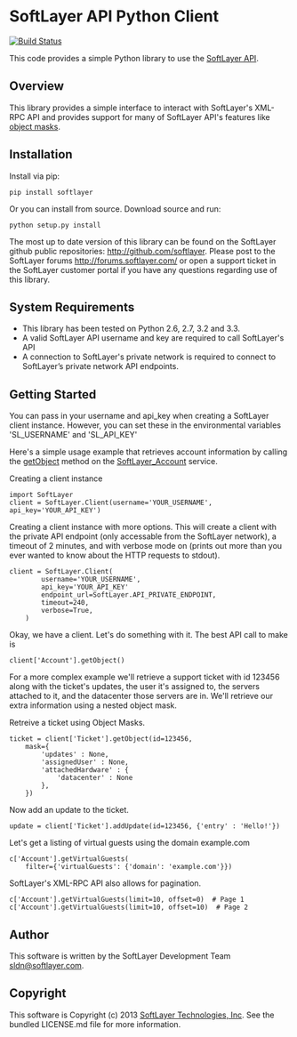 SoftLayer API Python Client
===========================
[![Build Status](https://travis-ci.org/sudorandom/softlayer-api-python-client.png)](https://travis-ci.org/sudorandom/softlayer-api-python-client)

This code provides a simple Python library to use the [SoftLayer API](http://sldn.softlayer.com/reference/softlayerapi).

Overview
--------

This library provides a simple interface to interact with SoftLayer's XML-RPC API and provides support for many of SoftLayer API's features like [object masks](http://sldn.softlayer.com/article/Using-Object-Masks-SoftLayer-API).

Installation
------------
Install via pip:
```
pip install softlayer
```

Or you can install from source. Download source and run:

```
python setup.py install
```


The most up to date version of this library can be found on the SoftLayer github public repositories: http://github.com/softlayer. Please post to the SoftLayer forums http://forums.softlayer.com/ or open a support ticket in the SoftLayer customer portal if you have any questions regarding use of this library.

System Requirements
-------------------

* This library has been tested on Python 2.6, 2.7, 3.2 and 3.3.
* A valid SoftLayer API username and key are required to call SoftLayer's API
* A connection to SoftLayer's private network is required to connect to SoftLayer’s private network API endpoints.

Getting Started
---------------
You can pass in your username and api_key when creating a SoftLayer client instance. However, you can set these in the environmental variables 'SL_USERNAME' and 'SL_API_KEY'

Here's a simple usage example that retrieves account information by calling the [getObject](http://sldn.softlayer.com/wiki/index.php/SoftLayer_Account::getObject) method on the [SoftLayer_Account](http://sldn.softlayer.com/wiki/index.php/SoftLayer_Account) service.

Creating a client instance
```
import SoftLayer
client = SoftLayer.Client(username='YOUR_USERNAME', api_key='YOUR_API_KEY')
```

Creating a client instance with more options. This will create a client with the private API endpoint (only accessable from the SoftLayer network), a timeout of 2 minutes, and with verbose mode on (prints out more than you ever wanted to know about the HTTP requests to stdout).
```
client = SoftLayer.Client(
        username='YOUR_USERNAME',
        api_key='YOUR_API_KEY'
        endpoint_url=SoftLayer.API_PRIVATE_ENDPOINT,
        timeout=240,
        verbose=True,
    )
```

Okay, we have a client. Let's do something with it. The best API call to make is 
```
client['Account'].getObject()
```

For a more complex example we'll retrieve a support ticket with id 123456 along with the ticket's updates, the user it's assigned to, the servers attached to it, and the datacenter those servers are in. We'll retrieve our extra information using a nested object mask.

Retreive a ticket using Object Masks.
```
ticket = client['Ticket'].getObject(id=123456,
    mask={
        'updates' : None,
        'assignedUser' : None,
        'attachedHardware' : {
            'datacenter' : None
        },
    })
```

Now add an update to the ticket.
```
update = client['Ticket'].addUpdate(id=123456, {'entry' : 'Hello!'})
```

Let's get a listing of virtual guests using the domain example.com
```
c['Account'].getVirtualGuests(
    filter={'virtualGuests': {'domain': 'example.com'}})
```

SoftLayer's XML-RPC API also allows for pagination.
```
c['Account'].getVirtualGuests(limit=10, offset=0)  # Page 1
c['Account'].getVirtualGuests(limit=10, offset=10)  # Page 2
```

Author
------
This software is written by the SoftLayer Development Team [sldn@softlayer.com](mailto:sldn@softlayer.com).

Copyright
---------
This software is Copyright (c) 2013 [SoftLayer Technologies, Inc](http://www.softlayer.com/). See the bundled LICENSE.md file for more information.
